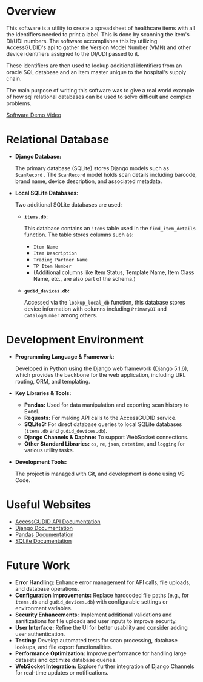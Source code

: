 # Overview

This software is a utility to create a spreadsheet of healthcare items with all the identifiers needed to print a label. This is done by scanning the item's DI/UDI numbers. The software accomplishes this by utilizing AccessGUDID's api to gather the Version Model Number (VMN) and other device identifiers assigned to the DI/UDI passed to it.

These identifiers are then used to lookup additional identifiers from an oracle SQL database and an Item master unique to the hospital's supply chain.

The main purpose of writing this software was to give a real world example of how sql relational databases can be used to solve difficult and complex problems.

[Software Demo Video](https://vimeo.com/1063949685/4d64478be1?share=copy)

# Relational Database

* **Django Database:**

  The primary database (SQLite) stores Django models such as `ScanRecord` . The `ScanRecord` model holds scan details including barcode, brand name, device description, and associated metadata.
* **Local SQLite Databases:**

  Two additional SQLite databases are used:

  * **`items.db`:**

    This database contains an `items` table used in the `find_item_details` function. The table stores columns such as:

    * `Item Name`
    * `Item Description`
    * `Trading Partner Name`
    * `TP Item Number`
    * (Additional columns like Item Status, Template Name, Item Class Name, etc., are also part of the schema.)
  * **`gudid_devices.db`:**

    Accessed via the `lookup_local_db` function, this database stores device information with columns including `PrimaryDI` and `catalogNumber` among others.

# Development Environment

* **Programming Language & Framework:**

  Developed in Python using the Django web framework (Django 5.1.6), which provides the backbone for the web application, including URL routing, ORM, and templating.
* **Key Libraries & Tools:**

  * **Pandas:** Used for data manipulation and exporting scan history to Excel.
  * **Requests:** For making API calls to the AccessGUDID service.
  * **SQLite3:** For direct database queries to local SQLite databases (`items.db` and `gudid_devices.db`).
  * **Django Channels & Daphne:** To support WebSocket connections.
  * **Other Standard Libraries:** `os`, `re`, `json`, `datetime`, and `logging` for various utility tasks.
* **Development Tools:**

  The project is managed with Git, and development is done using VS Code.

# Useful Websites

* [AccessGUDID API Documentation](https://accessgudid.nlm.nih.gov/resources/home)
* [Django Documentation](https://docs.djangoproject.com/)
* [Pandas Documentation](https://pandas.pydata.org/docs/)
* [SQLite Documentation](https://www.sqlite.org/docs.html)

# Future Work

* **Error Handling:** Enhance error management for API calls, file uploads, and database operations.
* **Configuration Improvements:** Replace hardcoded file paths (e.g., for `items.db` and `gudid_devices.db`) with configurable settings or environment variables.
* **Security Enhancements:** Implement additional validations and sanitizations for file uploads and user inputs to improve security.
* **User Interface:** Refine the UI for better usability and consider adding user authentication.
* **Testing:** Develop automated tests for scan processing, database lookups, and file export functionalities.
* **Performance Optimization:** Improve performance for handling large datasets and optimize database queries.
* **WebSocket Integration:** Explore further integration of Django Channels for real-time updates or notifications.
